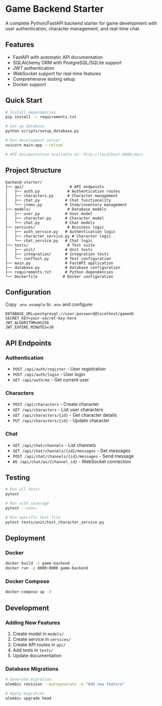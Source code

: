 # Game Backend Starter

A complete Python/FastAPI backend starter for game development with user authentication, character management, and real-time chat.

## Features

- FastAPI with automatic API documentation
- SQLAlchemy ORM with PostgreSQL/SQLite support
- JWT authentication
- WebSocket support for real-time features
- Comprehensive testing setup
- Docker support

## Quick Start

```bash
# Install dependencies
pip install -r requirements.txt

# Set up database
python scripts/setup_database.py

# Run development server
uvicorn main:app --reload

# API documentation available at: http://localhost:8000/docs
```

## Project Structure

```
backend-starter/
├── api/                    # API endpoints
│   ├── auth.py            # Authentication routes
│   ├── characters.py      # Character management
│   ├── chat.py           # Chat functionality
│   └── items.py          # Item/inventory management
├── models/                # Database models
│   ├── user.py           # User model
│   ├── character.py      # Character model
│   └── chat.py           # Chat models
├── services/              # Business logic
│   ├── auth_service.py   # Authentication logic
│   ├── character_service.py # Character logic
│   └── chat_service.py   # Chat logic
├── tests/                 # Test suite
│   ├── unit/             # Unit tests
│   ├── integration/      # Integration tests
│   └── conftest.py       # Test configuration
├── main.py               # FastAPI application
├── database.py           # Database configuration
├── requirements.txt      # Python dependencies
└── Dockerfile           # Docker configuration
```

## Configuration

Copy `.env.example` to `.env` and configure:

```env
DATABASE_URL=postgresql://user:password@localhost/gamedb
SECRET_KEY=your-secret-key-here
JWT_ALGORITHM=HS256
JWT_EXPIRE_MINUTES=30
```

## API Endpoints

### Authentication
- `POST /api/auth/register` - User registration
- `POST /api/auth/login` - User login
- `GET /api/auth/me` - Get current user

### Characters
- `POST /api/characters` - Create character
- `GET /api/characters` - List user characters
- `GET /api/characters/{id}` - Get character details
- `PUT /api/characters/{id}` - Update character

### Chat
- `GET /api/chat/channels` - List channels
- `GET /api/chat/channels/{id}/messages` - Get messages
- `POST /api/chat/channels/{id}/messages` - Send message
- `WS /api/chat/ws/{channel_id}` - WebSocket connection

## Testing

```bash
# Run all tests
pytest

# Run with coverage
pytest --cov=.

# Run specific test file
pytest tests/unit/test_character_service.py
```

## Deployment

### Docker
```bash
docker build -t game-backend .
docker run -p 8000:8000 game-backend
```

### Docker Compose
```bash
docker-compose up -d
```

## Development

### Adding New Features

1. Create model in `models/`
2. Create service in `services/`
3. Create API routes in `api/`
4. Add tests in `tests/`
5. Update documentation

### Database Migrations

```bash
# Generate migration
alembic revision --autogenerate -m "Add new feature"

# Apply migration
alembic upgrade head
```